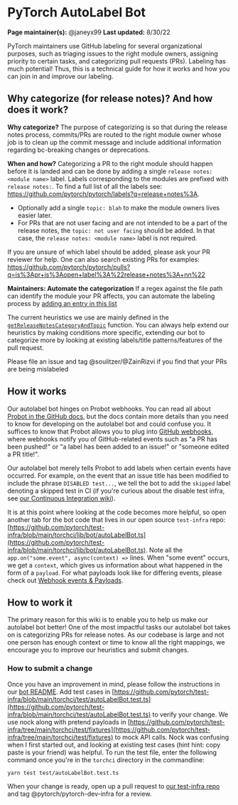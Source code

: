 # PyTorch AutoLabel Bot
**Page maintainer(s):** @janeyx99
**Last updated:** 8/30/22

PyTorch maintainers use GitHub labeling for several organizational purposes, such as triaging issues to the right module owners, assigning priority to certain tasks, and categorizing pull requests (PRs). Labeling has much potential! Thus, this is a technical guide for how it works and how you can join in and improve our labeling.

## Why categorize (for release notes)? And how does it work?
**Why categorize?** The purpose of categorizing is so that during the release notes process, commits/PRs are routed to the right module owner whose job is to clean up the commit message and include additional information regarding bc-breaking changes or deprecations. 

**When and how?** Categorizing a PR to the right module should happen before it is landed and can be done by adding a single `release notes: <module name>` label. Labels corresponding to the modules are prefixed with `release notes:`. To find a full list of all the labels see: https://github.com/pytorch/pytorch/labels?q=release+notes%3A.
- Optionally add a single `topic: blah` to make the module owners lives easier later. 
- For PRs that are not user facing and are not intended to be a part of the release notes, the `topic: not user facing` should be added. In that case, the `release notes: <module name>` label is not required.

If you are unsure of which label should be added, please ask your PR reviewer for help. One can also search existing PRs for examples: https://github.com/pytorch/pytorch/pulls?q=is%3Apr+is%3Aopen+label%3A%22release+notes%3A+nn%22

**Maintainers: Automate the categorization**
If a regex against the file path can identify the module your PR affects, you can automate the labeling process by [adding an entry in this list](https://github.com/pytorch/test-infra/blob/9c1616a9664ba4c1a9ccdf953db37257fa266022/torchci/lib/bot/autoLabelBot.ts#L12-L106)

The current heuristics we use are mainly defined in the [`getReleaseNotesCategoryAndTopic`](https://github.com/pytorch/test-infra/blob/main/torchci/lib/bot/autoLabelBot.ts#L130) function. You can always help extend our heuristics by making conditions more specific, extending our bot to categorize more by looking at existing labels/title patterns/features of the pull request.

Please file an issue and tag @soulitzer/@ZainRizvi if you find that your PRs are being mislabeled

## How it works
Our autolabel bot hinges on Probot webhooks. You can read all about [Probot in the GitHub docs](https://probot.github.io/docs/), but the docs contain more details than you need to know for developing on the autolabel bot and could confuse you. It suffices to know that Probot allows you to plug into [GitHub webhooks](https://docs.github.com/en/developers/webhooks-and-events/webhooks/about-webhooks), where webhooks notify you of GitHub-related events such as "a PR has been pushed!" or "a label has been added to an issue!" or "someone edited a PR title!". 

Our autolabel bot merely tells Probot to add labels when certain events have occurred. For example, on the event that an issue title has been modified to include the phrase `DISABLED test...`, we tell the bot to add the `skipped` label denoting a skipped test in CI (if you're curious about the disable test infra, see [our Continuous Integration wiki](https://github.com/pytorch/pytorch/wiki/Continuous-Integration#disabled-tests-in-ci)).

It is at this point where looking at the code becomes more helpful, so open another tab for the bot code that lives in our open source `test-infra` repo: [https://github.com/pytorch/test-infra/blob/main/torchci/lib/bot/autoLabelBot.ts](https://github.com/pytorch/test-infra/blob/main/torchci/lib/bot/autoLabelBot.ts). Note all the `app.on("some.event", async(context) =>` lines. When "some event" occurs, we get a `context`, which gives us information about what happened in the form of a `payload`. For what payloads look like for differing events, please check out [Webhook events & Payloads](https://docs.github.com/en/developers/webhooks-and-events/webhooks/webhook-events-and-payloads#pull_request). 

## How to work it
The primary reason for this wiki is to enable you to help us make our autolabel bot better! One of the most impactful tasks our autolabel bot takes on is categorizing PRs for release notes. As our codebase is large and not one person has enough context or time to know all the right mappings, we encourage you to improve our heuristics and submit changes. 

### How to submit a change
Once you have an improvement in mind, please follow the instructions in our [bot README](https://github.com/pytorch/test-infra/tree/main/torchci#developing-probot). Add test cases in [https://github.com/pytorch/test-infra/blob/main/torchci/test/autoLabelBot.test.ts](https://github.com/pytorch/test-infra/blob/main/torchci/test/autoLabelBot.test.ts) to verify your change. We use nock along with pretend payloads in [https://github.com/pytorch/test-infra/tree/main/torchci/test/fixtures](https://github.com/pytorch/test-infra/tree/main/torchci/test/fixtures) to mock API calls. Nock was confusing when I first started out, and looking at existing test cases (hint hint: copy paste is your friend) was helpful. To run the test file, enter the following command once you're in the `torchci` directory in the commandline:
```
yarn test test/autoLabelBot.test.ts
```

When your change is ready, open up a pull request to [our test-infra repo](https://github.com/pytorch/test-infra) and tag @pytorch/pytorch-dev-infra for a review.




